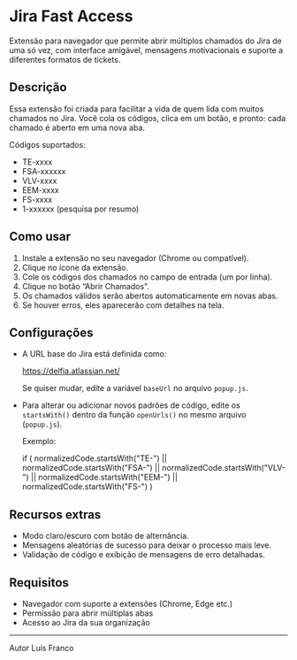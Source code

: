 Jira Fast Access
================

Extensão para navegador que permite abrir múltiplos chamados do Jira de uma só vez, com interface amigável, mensagens motivacionais e suporte a diferentes formatos de tickets.

Descrição
---------

Essa extensão foi criada para facilitar a vida de quem lida com muitos chamados no Jira. Você cola os códigos, clica em um botão, e pronto: cada chamado é aberto em uma nova aba.

Códigos suportados:
- TE-xxxx
- FSA-xxxxxx
- VLV-xxxx
- EEM-xxxx
- FS-xxxx
- 1-xxxxxx (pesquisa por resumo)

Como usar
---------

1. Instale a extensão no seu navegador (Chrome ou compatível).
2. Clique no ícone da extensão.
3. Cole os códigos dos chamados no campo de entrada (um por linha).
4. Clique no botão “Abrir Chamados”.
5. Os chamados válidos serão abertos automaticamente em novas abas.
6. Se houver erros, eles aparecerão com detalhes na tela.

Configurações
-------------

- A URL base do Jira está definida como:

    https://delfia.atlassian.net/

  Se quiser mudar, edite a variável `baseUrl` no arquivo `popup.js`.

- Para alterar ou adicionar novos padrões de código, edite os `startsWith()` dentro da função `openUrls()` no mesmo arquivo (`popup.js`).

  Exemplo:

  if (
    normalizedCode.startsWith("TE-") || 
    normalizedCode.startsWith("FSA-") ||
    normalizedCode.startsWith("VLV-") ||
    normalizedCode.startsWith("EEM-") ||
    normalizedCode.startsWith("FS-")
  )

Recursos extras
---------------

- Modo claro/escuro com botão de alternância.
- Mensagens aleatórias de sucesso para deixar o processo mais leve.
- Validação de código e exibição de mensagens de erro detalhadas.

Requisitos
----------

- Navegador com suporte a extensões (Chrome, Edge etc.)
- Permissão para abrir múltiplas abas
- Acesso ao Jira da sua organização

-----
Autor
Luís Franco
